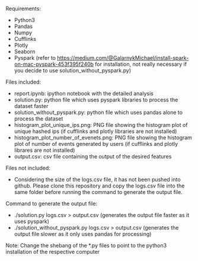 Requirements:
- Python3
- Pandas
- Numpy
- Cufflinks
- Plotly
- Seaborn
- Pyspark (refer to https://medium.com/@GalarnykMichael/install-spark-on-mac-pyspark-453f395f240b for installation,
           not really necessary if you decide to use solution_without_pyspark.py)
           
Files included:
- report.ipynb: ipython notebook with the detailed analysis
- solution.py: python file which uses pyspark libraries to process the dataset faster
- solution_without_pyspark.py: python file which uses pandas alone to process the dataset
- histogram_plot_unique_ips.png: PNG file showing the histogram plot of unique hashed ips (if cufflinks and plotly libraries are not installed)
- histogram_plot_number_of_evenets.png: PNG file showing the histogram plot of number of events generated by users (if cufflinks and plotly librares are not installed)
- output.csv: csv file containing the output of the desired features

Files not included:
- Considering the size of the logs.csv file, it has not been pushed into github. Please clone this repository and copy the logs.csv file
into the same folder before running the command to generate the output file. 

Command to generate the output file:
- ./solution.py logs.csv > output.csv (generates the output file faster as it uses pyspark)
- ./solution_without_pyspark.py logs.csv > output.csv (generates the output file slower as it only uses pandas for processing)

Note: Change the shebang of the *.py files to point to the python3 installation of the respective computer


